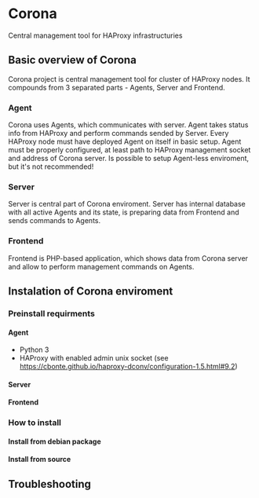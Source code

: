 # Corona
Central management tool for HAProxy infrastructuries

## Basic overview of Corona

Corona project is central management tool for cluster of HAProxy nodes. It compounds from 3 separated parts - Agents, Server and Frontend.

### Agent
Corona uses Agents, which communicates with server. Agent takes status info from HAProxy and perform commands sended by Server. Every HAProxy node must have deployed Agent on itself in basic setup. Agent must be properly configured, at least path to HAProxy management socket and address of Corona server. Is possible to setup Agent-less enviroment, but it's not recommended!

### Server
Server is central part of Corona enviroment. Server has internal database with all active Agents and its state, is preparing data from Frontend and sends commands to Agents.

### Frontend
Frontend is PHP-based application, which shows data from Corona server and allow to perform management commands on Agents.

## Instalation of Corona enviroment

### Preinstall requirments

#### Agent
* Python 3
* HAProxy with enabled admin unix socket (see https://cbonte.github.io/haproxy-dconv/configuration-1.5.html#9.2)

#### Server
#### Frontend

### How to install
#### Install from debian package
#### Install from source

## Troubleshooting
